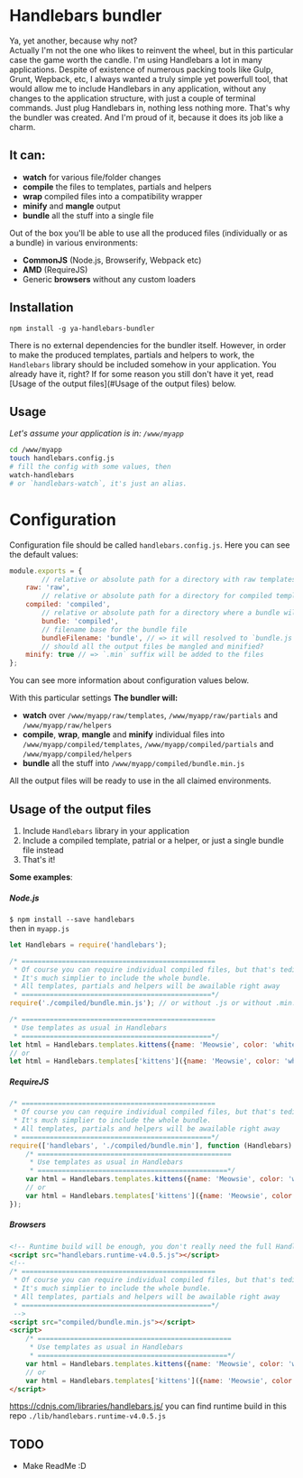 # Handlebars bundler
Ya, yet another, because why not?  
Actually I'm not the one who likes to reinvent the wheel, but in this particular case the game worth the candle. I'm using Handlebars a lot in many applications. Despite of existence of numerous packing tools like Gulp, Grunt, Wepback, etc, I always wanted a truly simple yet powerfull tool, that would allow me to include Handlebars in any application, without any changes to the application structure, with just a couple of terminal commands. Just plug Handlebars in, nothing less nothing more. That's why the bundler was created. And I'm proud of it, because it does its job like a charm.

## It can:
- **watch** for various file/folder changes
- **compile** the files to templates, partials and helpers
- **wrap** compiled files into a compatibility wrapper
- **minify** and **mangle** output
- **bundle** all the stuff into a single file

Out of the box you'll be able to use all the produced files (individually or as a bundle) in various environments:
- **CommonJS** (Node.js, Browserify, Webpack etc)
- **AMD** (RequireJS)
- Generic **browsers** without any custom loaders

## Installation
`npm install -g ya-handlebars-bundler`  

There is no external dependencies for the bundler itself. However, in order to make the produced templates, partials and helpers to work, the `Handlebars` library should be included somehow in your application. You already have it, right? If for some reason you still don't have it yet, read [Usage of the output files](#Usage of the output files) below.

## Usage
*Let's assume your application is in: `/www/myapp`*

```sh
cd /www/myapp
touch handlebars.config.js
# fill the config with some values, then
watch-handlebars
# or `handlebars-watch`, it's just an alias.
```


# Configuration
Configuration file should be called `handlebars.config.js`. Here you can see the default values:

```js
module.exports = {
		// relative or absolute path for a directory with raw templates, partials and helpers
    raw: 'raw',
		// relative or absolute path for a directory for compiled templates, partials and helpers
    compiled: 'compiled',
		// relative or absolute path for a directory where a bundle will be created
		bundle: 'compiled',
		// filename base for the bundle file
		bundleFilename: 'bundle', // => it will resolved to `bundle.js` or `bundle.min.js`
		// should all the output files be mangled and minified?
    minify: true // => `.min` suffix will be added to the files
};
```
You can see more information about configuration values below.

With this particular settings **The bundler will:**
- **watch** over `/www/myapp/raw/templates`, `/www/myapp/raw/partials` and `/www/myapp/raw/helpers`
- **compile**, **wrap**, **mangle** and **minify** individual files into `/www/myapp/compiled/templates`, `/www/myapp/compiled/partials` and `/www/myapp/compiled/helpers`
- **bundle** all the stuff into `/www/myapp/compiled/bundle.min.js`

All the output files will be ready to use in the all claimed environments.


## Usage of the output files
1. Include `Handlebars` library in your application
2. Include a compiled template, patrial or a helper, or just a single bundle file instead
3. That's it!

**Some examples**:
##### Node.js
`$ npm install --save handlebars`  
then in `myapp.js`
```js
let Handlebars = require('handlebars');

/* ================================================
 * Of course you can require individual compiled files, but that's tedious.
 * It's much simplier to include the whole bundle.
 * All templates, partials and helpers will be awailable right away
 * ===============================================*/
require('./compiled/bundle.min.js'); // or without .js or without .min.js

/* ================================================
 * Use templates as usual in Handlebars
 * ===============================================*/
let html = Handlebars.templates.kittens({name: 'Meowsie', color: 'white', says: 'meow!'});
// or
let html = Handlebars.templates['kittens']({name: 'Meowsie', color: 'white', says: 'meow!'});
```

##### RequireJS
```js
/* ================================================
 * Of course you can require individual compiled files, but that's tedious.
 * It's much simplier to include the whole bundle.
 * All templates, partials and helpers will be awailable right away
 * ===============================================*/
require(['handlebars', './compiled/bundle.min'], function (Handlebars) {
	/* ================================================
	 * Use templates as usual in Handlebars
	 * ===============================================*/
	var html = Handlebars.templates.kittens({name: 'Meowsie', color: 'white', says: 'meow!'});
	// or
	var html = Handlebars.templates['kittens']({name: 'Meowsie', color: 'white', says: 'meow!'});
});
```

##### Browsers
```html
<!-- Runtime build will be enough, you don't really need the full Handlebars -->
<script src="handlebars.runtime-v4.0.5.js"></script>
<!--
/* ================================================
 * Of course you can require individual compiled files, but that's tedious.
 * It's much simplier to include the whole bundle.
 * All templates, partials and helpers will be awailable right away
 * ===============================================*/
 -->
<script src="compiled/bundle.min.js"></script>
<script>
	/* ================================================
	 * Use templates as usual in Handlebars
	 * ===============================================*/
	var html = Handlebars.templates.kittens({name: 'Meowsie', color: 'white', says: 'meow!'});
	// or
	var html = Handlebars.templates['kittens']({name: 'Meowsie', color: 'white', says: 'meow!'});
</script>
```

https://cdnjs.com/libraries/handlebars.js/
you can find runtime build in this repo `./lib/handlebars.runtime-v4.0.5.js`


## TODO
- Make ReadMe :D
